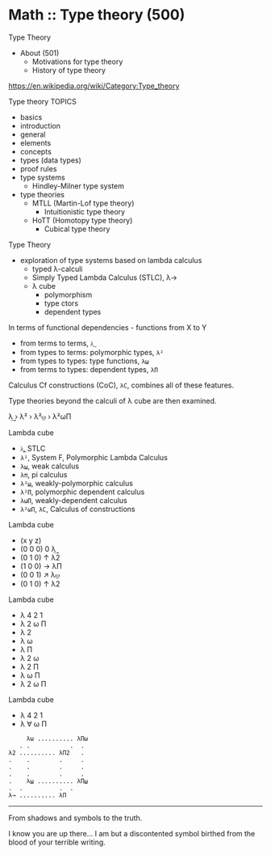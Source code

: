 # Math :: Type theory (500)

Type Theory
- About (501)
  - Motivations for type theory
  - History of type theory
















https://en.wikipedia.org/wiki/Category:Type_theory

Type theory TOPICS
- basics
- introduction
- general
- elements
- concepts
- types (data types)
- proof rules
- type systems
  - Hindley-Milner type system
- type theories
  - MTLL (Martin-Lof type theory)
    - Intuitionistic type theory
  - HoTT (Homotopy type theory)
    - Cubical type theory



Type Theory
- exploration of type systems based on lambda calculus
  - typed λ-calculi
  - Simply Typed Lambda Calculus (STLC), λ→
  - λ cube
    - polymorphism
    - type ctors
    - dependent types

In terms of functional dependencies - functions from X to Y
- from terms to terms, `λ͢`
- from types to terms: polymorphic types, `λ²`
- from types to types: type functions,    `λ⍹`
- from terms to types: dependent types,   `λΠ`

Calculus Cf constructions (CoC), `λC`, combines all of these features.

Type theories beyond the calculi of λ cube are then examined.


λ͢ › λ² › λ²⍹ › λ²ωΠ

Lambda cube
- `λ͢`, STLC
- `λ²`, System F, Polymorphic Lambda Calculus
- `λ⍹`, weak calculus
- `λπ`, pi calculus
- `λ²⍹`, weakly-polymorphic calculus
- `λ²Π`, polymorphic dependent calculus
- `λωΠ`, weakly-dependent calculus
- `λ²ωΠ`, `λC`, Calculus of constructions


Lambda cube
- (x y z)
- (0 0 0) 0 λ͢
- (0 1 0) ↑ λ2
- (1 0 0) → λΠ
- (0 0 1) ↗ λ⍹
- (0 1 0) ↑ λ2

Lambda cube
- λ 4 2 1
- λ 2 ω Π
- λ 2
- λ   ω
- λ     Π
- λ 2 ω
- λ 2   Π
- λ   ω Π
- λ 2 ω Π

Lambda cube
- λ 4 2 1
- λ ∀ ω Π



```
     λω .......... λΠω
   . .           .  .
λ2 .......... λΠ2   .
.    .        .     .
.    .        .     .
.    .        .     .
.    λ⍹ .......... λΠ⍹
.  .          .  .
λ→ .......... λΠ
```


---

From shadows and symbols to the truth.

I know you are up there... I am but a discontented symbol birthed from the blood of your terrible writing.
